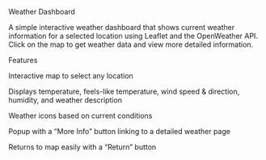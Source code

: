 Weather Dashboard

A simple interactive weather dashboard that shows current weather information for a selected location using Leaflet and the OpenWeather API. Click on the map to get weather data and view more detailed information.

Features

Interactive map to select any location

Displays temperature, feels-like temperature, wind speed & direction, humidity, and weather description

Weather icons based on current conditions

Popup with a “More Info” button linking to a detailed weather page

Returns to map easily with a “Return” button
